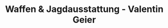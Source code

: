 ---
title: "Waffen & Jagdausstattung - Valentin Geier"
url: /luedenscheid/waffen-und-jagdausstattung-valentin-geier/
shop: Waffen
---